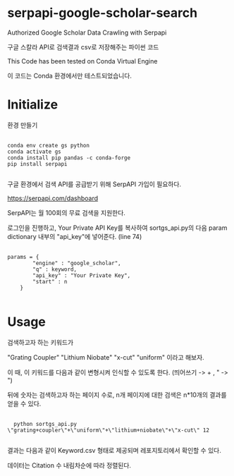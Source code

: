 # serpapi-google-scholar-search
Authorized Google Scholar Data Crawling with Serpapi

구글 스칼라 API로 검색결과 csv로 저장해주는 파이썬 코드

This Code has been tested on Conda Virtual Engine

이 코드는 Conda 환경에서만 테스트되었습니다.

# Initialize
환경 만들기

<pre>
        <code>
conda env create gs python
conda activate gs
conda install pip pandas -c conda-forge
pip install serpapi
        </code>
</pre>


구글 환경에서 검색 API를 공급받기 위해 SerpAPI 가입이 필요하다.

https://serpapi.com/dashboard

SerpAPI는 월 100회의 무료 검색을 지원한다.

로그인을 진행하고, Your Private API Key를 복사하여 sortgs_api.py의 다음 param dictionary 내부의 "api_key"에 넣어준다. (line 74)

<pre>
        <code>
params = {
        "engine" : "google_scholar",
        "q" : keyword,
        "api_key" : "Your Private Key",
        "start" : n
    }
        </code>
</pre>


# Usage

검색하고자 하는 키워드가

"Grating Coupler" "Lithium Niobate" "x-cut" "uniform" 이라고 해보자.

이 때, 이 키워드를 다음과 같이 변형시켜 인식할 수 있도록 한다. (띄어쓰기 -> + , " -> \")

뒤에 숫자는 검색하고자 하는 페이지 수로, n개 페이지에 대한 검색은 n*10개의 결과를 얻을 수 있다.

<pre>
        <code>
  python sortgs_api.py \"grating+coupler\"+\"uniform\"+\"lithium+niobate\"+\"x-cut\" 12
        </code>
</pre>

결과는 다음과 같이 Keyword.csv 형태로 제공되며 레포지토리에서 확인할 수 있다.

데이터는 Citation 수 내림차순에 따라 정렬된다.

